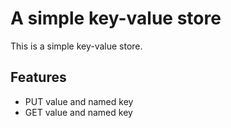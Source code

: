 # A simple key-value store

This is a simple key-value store. 

## Features

- PUT value and named key
- GET value and named key 